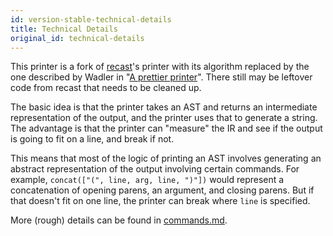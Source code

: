 ```yaml
---
id: version-stable-technical-details
title: Technical Details
original_id: technical-details
---
```


This printer is a fork of [recast](https://github.com/benjamn/recast)'s printer with its algorithm replaced by the one described by Wadler in "[A prettier printer](https://homepages.inf.ed.ac.uk/wadler/papers/prettier/prettier.pdf)". There still may be leftover code from recast that needs to be cleaned up.

The basic idea is that the printer takes an AST and returns an intermediate representation of the output, and the printer uses that to generate a string. The advantage is that the printer can "measure" the IR and see if the output is going to fit on a line, and break if not.

This means that most of the logic of printing an AST involves generating an abstract representation of the output involving certain commands. For example, `concat(["(", line, arg, line, ")"])` would represent a concatenation of opening parens, an argument, and closing parens. But if that doesn't fit on one line, the printer can break where `line` is specified.

More (rough) details can be found in [commands.md](https://github.com/prettier/prettier/blob/master/commands.md).
